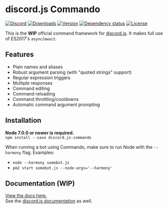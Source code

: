 # discord.js Commando
[![Discord](https://discordapp.com/api/guilds/222078108977594368/embed.png)](https://discord.gg/bRCvFy9)
[![Downloads](https://img.shields.io/npm/dt/discord.js-commando.svg)](https://www.npmjs.com/package/discord.js-commando)
[![Version](https://img.shields.io/npm/v/discord.js-commando.svg)](https://www.npmjs.com/package/discord.js-commando)
[![Dependency status](https://david-dm.org/Gawdl3y/discord.js-commando.svg)](https://david-dm.org/Gawdl3y/discord.js-commando)
[![License](https://img.shields.io/npm/l/discord.js-commando.svg)](LICENSE)

This is the __**WIP**__ official command framework for [discord.js](https://github.com/hydrabolt/discord.js).
It makes full use of ES2017's `async`/`await`.

## Features
- Plain names and aliases
- Robust argument parsing (with "quoted strings" support)
- Regular expression triggers
- Multiple responses
- Command editing
- Command reloading
- Command throttling/cooldowns
- Automatic command argument prompting

## Installation
**Node 7.0.0 or newer is required.**  
`npm install --save discord.js-commando`

When running a bot using Commando, make sure to run Node with the `--harmony` flag. Examples:
- `node --harmony somebot.js`
- `pm2 start somebot.js --node-args='--harmony'`

## Documentation (WIP)
[View the docs here.](https://gawdl3y.github.io/discord.js-commando/0.3.0/)  
See the [discord.js documentation](http://hydrabolt.github.io/discord.js/#!/docs/tag/master/file/general/Welcome) as well.
